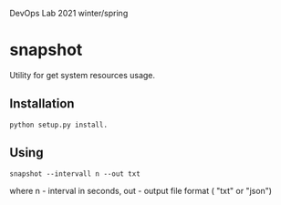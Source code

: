 DevOps Lab 2021 winter/spring
# snapshot
Utility for get system resources usage.
## Installation
```
python setup.py install.
```
## Using
```
snapshot --intervall n --out txt 
```
where n - interval in seconds, out - output file format ( "txt" or "json")
